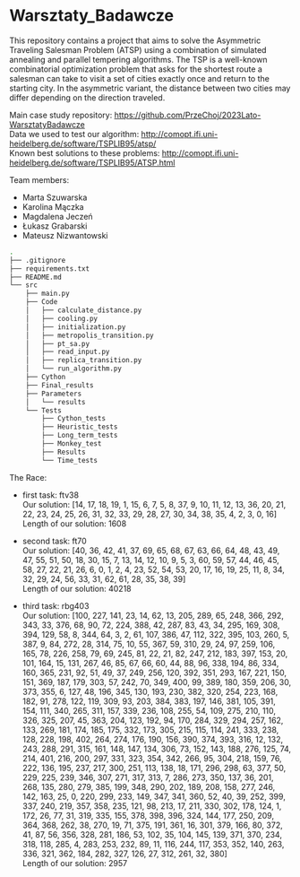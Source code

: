 # Warsztaty_Badawcze

This repository contains a project that aims to solve the Asymmetric Traveling Salesman Problem (ATSP) using a combination of simulated annealing and parallel tempering algorithms.
The TSP is a well-known combinatorial optimization problem that asks for the shortest route a salesman can take to visit a set of cities exactly once and return to the starting city. In the asymmetric variant, the distance between two cities may differ depending on the direction traveled.

Main case study repository: https://github.com/PrzeChoj/2023Lato-WarsztatyBadawcze <br />
Data we used to test our algorithm: http://comopt.ifi.uni-heidelberg.de/software/TSPLIB95/atsp/ <br />
Known best solutions to these problems: http://comopt.ifi.uni-heidelberg.de/software/TSPLIB95/ATSP.html

Team members:
- Marta Szuwarska
- Karolina Mączka
- Magdalena Jeczeń
- Łukasz Grabarski
- Mateusz Nizwantowski

```bash
.
├── .gitignore
├── requirements.txt
├── README.md
└── src
    ├── main.py
    ├── Code
    │   ├── calculate_distance.py
    │   ├── cooling.py
    │   ├── initialization.py
    │   ├── metropolis_transition.py
    │   ├── pt_sa.py
    │   ├── read_input.py
    │   ├── replica_transition.py
    │   └── run_algorithm.py
    ├── Cython
    ├── Final_results
    ├── Parameters
    │   └── results
    └── Tests
        ├── Cython_tests
        ├── Heuristic_tests
        ├── Long_term_tests
        ├── Monkey_test
        ├── Results
        └── Time_tests
```
The Race:
- first task: ftv38 \
Our solution: [14, 17, 18, 19, 1, 15, 6, 7, 5, 8, 37, 9, 10, 11, 12, 13, 36, 20, 21, 22, 23, 24, 25, 26, 31, 32, 33, 29, 28, 27, 30, 34, 38, 35, 4, 2, 3, 0, 16] \
Length of our solution: 1608 

- second task: ft70 \
Our solution: [40, 36, 42, 41, 37, 69, 65, 68, 67, 63, 66, 64, 48, 43, 49, 47, 55, 51, 50, 18, 30, 15, 7, 13, 14, 12, 10, 9, 5, 3, 60, 59, 57, 44, 46, 45, 58, 27, 22, 21, 26, 6, 0, 1, 2, 4, 23, 52, 54, 53, 20, 17, 16, 19, 25, 11, 8, 34, 32, 29, 24, 56, 33, 31, 62, 61, 28, 35, 38, 39] \
Length of our solution: 40218 

- third task: rbg403 \
Our solution: [100, 227, 141, 23, 14, 62, 13, 205, 289, 65, 248, 366, 292, 343, 33, 376, 68, 90, 72, 224, 388, 42, 287, 83, 43, 34, 295, 169, 308, 394, 129, 58, 8, 344, 64, 3, 2, 61, 107, 386, 47, 112, 322, 395, 103, 260, 5, 387, 9, 84, 272, 28, 314, 75, 10, 55, 367, 59, 310, 29, 24, 97, 259, 106, 165, 78, 226, 258, 79, 69, 245, 81, 22, 21, 82, 247, 212, 183, 397, 153, 20, 101, 164, 15, 131, 267, 46, 85, 67, 66, 60, 44, 88, 96, 338, 194, 86, 334, 160, 365, 231, 92, 51, 49, 37, 249, 256, 120, 392, 351, 293, 167, 221, 150, 151, 369, 187, 179, 303, 57, 242, 70, 349, 400, 99, 389, 180, 359, 206, 30, 373, 355, 6, 127, 48, 196, 345, 130, 193, 230, 382, 320, 254, 223, 168, 182, 91, 278, 122, 119, 309, 93, 203, 384, 383, 197, 146, 381, 105, 391, 154, 111, 340, 265, 311, 157, 339, 236, 108, 255, 54, 109, 275, 210, 110, 326, 325, 207, 45, 363, 204, 123, 192, 94, 170, 284, 329, 294, 257, 162, 133, 269, 181, 174, 185, 175, 332, 173, 305, 215, 115, 114, 241, 333, 238, 128, 228, 198, 402, 264, 274, 176, 190, 156, 390, 374, 393, 316, 12, 132, 243, 288, 291, 315, 161, 148, 147, 134, 306, 73, 152, 143, 188, 276, 125, 74, 214, 401, 216, 200, 297, 331, 323, 354, 342, 266, 95, 304, 218, 159, 76, 222, 136, 195, 237, 217, 300, 251, 113, 138, 18, 171, 296, 298, 63, 377, 50, 229, 225, 239, 346, 307, 271, 317, 313, 7, 286, 273, 350, 137, 36, 201, 268, 135, 280, 279, 385, 199, 348, 290, 202, 189, 208, 158, 277, 246, 142, 163, 25, 0, 220, 299, 233, 149, 347, 341, 360, 52, 40, 39, 252, 399, 337, 240, 219, 357, 358, 235, 121, 98, 213, 17, 211, 330, 302, 178, 124, 1, 172, 26, 77, 31, 319, 335, 155, 378, 398, 396, 324, 144, 177, 250, 209, 364, 368, 262, 38, 270, 19, 71, 375, 191, 361, 16, 301, 379, 166, 80, 372, 41, 87, 56, 356, 328, 281, 186, 53, 102, 35, 104, 145, 139, 371, 370, 234, 318, 118, 285, 4, 283, 253, 232, 89, 11, 116, 244, 117, 353, 352, 140, 263, 336, 321, 362, 184, 282, 327, 126, 27, 312, 261, 32, 380] \
Length of our solution: 2957 
